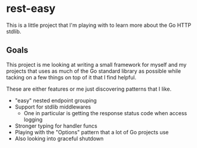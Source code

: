 # rest-easy

This is a little project that I'm playing with to learn more about the Go HTTP stdlib.

## Goals

This project is me looking at writing a small framework for myself and my projects that uses 
as much of the Go standard library as possible while tacking on a few things on top of it that
I find helpful.

These are either features or me just discovering patterns that I like.

- "easy" nested endpoint grouping
- Support for stdlib middlewares
  - One in particular is getting the response status code when access logging
- Stronger typing for handler funcs
- Playing with the "Options" pattern that a lot of Go projects use
- Also looking into graceful shutdown
